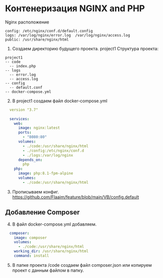 # Контенеризация NGINX and PHP

Nginx расположение
```
config: /etc/nginx/conf.d/default.config
logs: /var/log/nginx/error.log  /var/log/nginx/access.log
public: /usr/share/nginx/html
```
1. Создаем директорию будущего проекта. project1 Структура проекта:
```
project1
-- code
  -- index.php
-- logs
  -- error.log
  -- access.log
-- config
  -- default.conf
-- docker-compose.yml
```

2. В project1 создаем файл docker-compose.yml
```yml
  version "3.7"
  
  services:
    web:
      image: nginx:latest
      ports:
        - "8080:80"
      volumes:
        - ./code:/usr/share/nginx/html
        - ./config:/etc/nginx/conf.d
        - ./logs:/var/log/nginx
      depends_on:
        php
    php:
      image: php:8.1-fpm-alpine
      volumes:
        - ./code:/usr/share/nginx/html


```
3. Прописываем конфиг. https://github.com/Flaaim/feature/blob/main/VB/config.default
## Добавление Composer
4. В файл docker-compose.yml добавляем.
```yml
  composer:
    image: composer
    volumes:
      - ./code:/usr/share/nginx/html
    working_dir: /usr/share/nginx/html
    command: install
```
5. В папке проекта /code создаем файл composer.json или копируем проект с данным файлом в папку.
